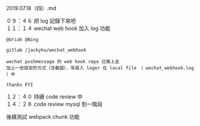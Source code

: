 2019.07.18（四）.md


０９：４６ 把 log 記錄下來吧  
１１：１４ wechat web hook 加入 log 功能  
```
@Uriah @Ning 

gitlab /jackyhu/wechat_webhook

wechat pushmessage 的 web hook repo 已推上去
加上一些設定的方式（含截圖）、有寫入 loger 在 local file　（ wechat_webhook.log ）中

thanks FYI
```

１２：４０ 持續 code review 中  
１４：２８ code review  mysql 到一階段  

後續測試 webpack chunk 功能  

